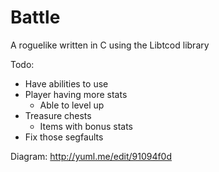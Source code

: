 Battle  
======

A roguelike written in C using the Libtcod library

Todo:
- Have abilities to use
- Player having more stats
	- Able to level up
- Treasure chests
	- Items with bonus stats
- Fix those segfaults

Diagram: http://yuml.me/edit/91094f0d